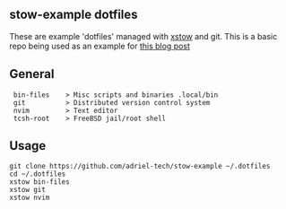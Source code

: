 ## stow-example dotfiles

These are example 'dotfiles' managed with [xstow](https://www.freshports.org/sysutils/xstow/) and git.
This is a basic repo being used as an example for
[this blog post](https://adriel-tech.github.io/bastillebsd/freebsd13/2021/11/12/BastilleBSD-Tips.html)

## General

~~~
 bin-files    > Misc scripts and binaries .local/bin
 git          > Distributed version control system
 nvim         > Text editor
 tcsh-root    > FreeBSD jail/root shell
~~~

## Usage

~~~
git clone https://github.com/adriel-tech/stow-example ~/.dotfiles
cd ~/.dotfiles
xstow bin-files
xstow git
xstow nvim
~~~
